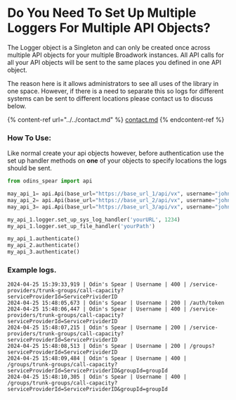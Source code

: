 # Do You Need To Set Up Multiple Loggers For Multiple API Objects?

The Logger object is a Singleton and can only be created once across multiple API objects for your multiple Broadwork instances. All API calls for all your API objects will be sent to the same places you defined in one API object.&#x20;

The reason here is it allows administrators to see all uses of the library in one space. However, if there is a need to separate this so logs for different systems can be sent to different locations please contact us to discuss below.

{% content-ref url="../../contact.md" %}
[contact.md](../../contact.md)
{% endcontent-ref %}

### How To Use:

Like normal create your api objects however, before authentication use the set up handler methods on **one** of your objects to specify locations the logs should be sent.&#x20;

```python
from odins_spear import api

may_api_1= api.Api(base_url="https://base_url_1/api/vx", username="john.smith", password="ODIN_INSTANCE_1")
may_api_2= api.Api(base_url="https://base_url_2/api/vx", username="john.smith", password="ODIN_INSTANCE_2")
may_api_3= api.Api(base_url="https://base_url_3/api/vx", username="john.smith", password="ODIN_INSTANCE_3")

my_api_1.logger.set_up_sys_log_handler('yourURL', 1234)
my_api_1.logger.set_up_file_handler('yourPath')

my_api_1.authenticate()
my_api_2.authenticate()
my_api_3.authenticate()
```

### Example logs.

```log
2024-04-25 15:39:33,919 | Odin's Spear | Username | 400 | /service-providers/trunk-groups/call-capacity?serviceProviderId=ServicePrividerID
2024-04-25 15:48:05,673 | Odin's Spear | Username | 200 | /auth/token
2024-04-25 15:48:06,447 | Odin's Spear | Username | 400 | /service-providers/trunk-groups/call-capacity?serviceProviderId=ServicePrividerID
2024-04-25 15:48:07,215 | Odin's Spear | Username | 200 | /service-providers/trunk-groups/call-capacity?serviceProviderId=ServicePrividerID
2024-04-25 15:48:08,513 | Odin's Spear | Username | 200 | /groups?serviceProviderId=ServicePrividerID
2024-04-25 15:48:09,484 | Odin's Spear | Username | 400 | /groups/trunk-groups/call-capacity?serviceProviderId=ServicePrividerID&groupId=groupId
2024-04-25 15:48:10,305 | Odin's Spear | Username | 400 | /groups/trunk-groups/call-capacity?serviceProviderId=ServicePrividerID&groupId=groupId
```

